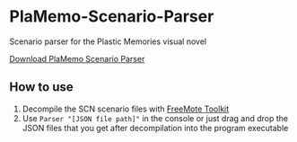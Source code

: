 # PlaMemo-Scenario-Parser

Scenario parser for the Plastic Memories visual novel

[Download PlaMemo Scenario Parser](https://codeberg.org/Nexlie/PlaMemo-Scenario-Parser/releases)

## How to use

1. Decompile the SCN scenario files with [FreeMote Toolkit](https://github.com/UlyssesWu/FreeMote/releases)
2. Use `Parser "[JSON file path]"` in the console or just drag and drop the JSON files that you get after decompilation into the program executable